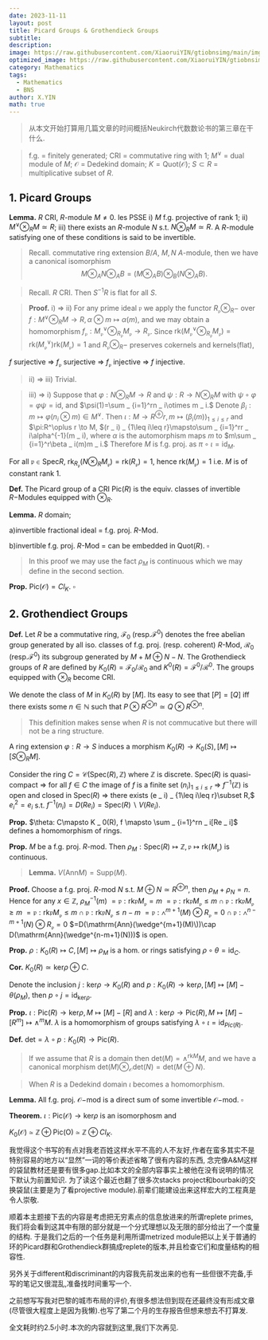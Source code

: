 ```yaml
---
date: 2023-11-11
layout: post
title: Picard Groups & Grothendieck Groups
subtitle: 
description: 
image: https://raw.githubusercontent.com/XiaoruiYIN/gtiobnsimg/main/img/sbn1102.jpg
optimized_image: https://raw.githubusercontent.com/XiaoruiYIN/gtiobnsimg/main/img/sbn1102.jpg
category: Mathematics
tags:
  - Mathematics
  - BNS
author: X.YIN
math: true
---
```


> 从本文开始打算用几篇文章的时间概括Neukirch代数数论书的第三章在干什么.

> f.g. = finitely generated; CRI = commutative ring with 1; $M^\vee$ = dual module of $M$; $\mathcal{O}$ = Dedekind domain; $K=\mathrm{Quot}(\mathcal{O})$; $S\subset R$ = multiplicative subset of $R$.

## 1. Picard Groups

**Lemma.** $R$ CRI, $R$-module $M\neq 0$. les PSSE
i) $M$ f.g. projective of rank $1$;
ii) $M^\vee\otimes
_
RM\simeq R$;
iii) there exists an $R$-module $N$ s.t. $N\otimes
_
RM\simeq R.$
A $R$-module satisfying one of these conditions is said to be invertible.


> Recall. commutative ring extension $B/A$, $M, N$ $A$-module, then we have a canonical isomorphism 
$$M\otimes
_
AN\otimes
_
AB=(M\otimes
_
AB)\otimes
_
B(N\otimes
_
AB).$$

> Recall. $R$ CRI. Then $S^{-1}R$ is flat for all $S$.

> **Proof.** i) $\Rightarrow$ ii) For any prime ideal $\mathfrak{p}$ we apply the functor $R
_
\mathfrak{p}\otimes
_
R-$ over $f:M^\vee\otimes
_
RM\to R, \alpha\otimes m\mapsto \alpha(m),$ and we may obtain a homomorphism
$f
_
\mathfrak{p}:M
_
\mathfrak{p}^\vee\otimes
_
{R
_
\mathfrak{p}}M
_
\mathfrak{p}\to R
_
\mathfrak{p}$. Since $\mathrm{rk}(M
_
\mathfrak{p}^\vee\otimes
_
{R
_
\mathfrak{p}}M
_
\mathfrak{p})=\mathrm{rk}(M
_
\mathfrak{p}^\vee)\mathrm{rk}(M
_
\mathfrak{p})=1$ and $R
_
\mathfrak{p}\otimes
_
R-$ preserves cokernels and kernels(flat),

$f$ surjective $\Rightarrow$ $f
_
\mathfrak{p}$ surjective $\Rightarrow$ $f
_
\mathfrak{p}$ injective $\Rightarrow$ $f$ injective. 

> ii) $\Rightarrow$ iii) Trivial.

> iii) $\Rightarrow$ i) Suppose that $\varphi:N\otimes
_
RM\to R$ and $\psi:R\to N\otimes
_
RM$ with $\psi\circ\varphi=\varphi\psi=\mathrm{id}$, and $\psi(1)=\sum
_
{i=1}^rn
_
i\otimes m
_
i.$ Denote $\beta
_
i:m\mapsto\varphi(n
_
i\otimes m)\in M^\vee.$ Then
$\iota:M\to R^\oplus r, m\mapsto (\beta
_
i(m))
_
{1\leq i\leq r}$ and $\pi:R^\oplus r \to M, $(r
_
i)
_
{1\leq i\leq r}\mapsto\sum
_
{i=1}^rr
_
i\alpha^{-1}(m
_
i), where $\alpha$ is the automorphism maps $m$ to $m\sum
_
{i=1}^r\beta
_
i(m)m
_
i.$ Therefore $M$ is f.g. proj. as $\pi\circ\iota=\mathrm{id}
_
M.$

For all $\mathfrak{p}\in\mathrm{Spec}R,$ $\mathrm{rk}
_
{R
_
\mathfrak{p}}(N\otimes
_
R
M
_
\mathfrak{p})=\mathrm{rk}(R
_
\mathfrak{p})=1$, hence $\mathrm{rk}(M
_
\mathfrak{p})=1$ i.e. $M$ is of constant rank $1$.

**Def.** The Picard group of a CRI $\mathrm{Pic}(R)$ is the equiv. classes of invertible $R-$Modules equipped with $\otimes
_
R.$

**Lemma.** $R$ domain;

a)invertible fractional ideal = f.g. proj. $R$-Mod.

b)invertible f.g. proj. $R$-Mod = can be embedded in $\mathrm{Quot}(R)$. 
$\square$

> In this proof we may use the fact $\rho
_
M$ is continuous which we may define in the second section.

**Prop.** $\mathrm{Pic}(\mathcal{O})=Cl
_
K.$
$\square$



## 2. Grothendiect Groups

**Def.** Let $R$ be a commutative ring, $\mathcal{F}
_
0$ (resp.$\mathcal{F}^0$) denotes the free abelian group generated by all iso. classes of f.g. proj. (resp. coherent) $R$-Mod, $\mathcal{R}
_
0$ (resp.$\mathcal{F}^0$) its subgroup generated by $M+M\oplus N-N.$ The Grothendieck groups of $R$ are defined by 
$K
_
0(R)=\mathcal{F}
_
0/\mathcal{R}
_
0$ and $K^0(R)=\mathcal{F}^0/\mathcal{R}^0.$ 
The groups equipped with $\otimes
_
R$ become CRI.

We denote the class of $M$ in $K
_
0(R)$ by $[M]$. Its easy to see that $[P]=[Q]$ iff there exists some $n\in\mathbb{N}$ such that $P\otimes R^{\otimes n}\simeq Q\otimes R^{\otimes n}.$

> This definition makes sense when $R$ is not commucative but there will not be a ring structure.

A ring extension $\varphi:R\to S$ induces a morphism $K
_
0(R)\to K
_
0(S), [M]\mapsto [S\otimes
_
RM].$

Consider the ring $C=\mathcal{C}(\mathrm{Spec}(R),\mathbb{Z})$ where $\mathbb{Z}$ is discrete. $\mathrm{Spec}(R)$ is quasi-compact $\Rightarrow$ for all $f\in C$ the image of $f$ is a finite set $(n
_
i)
_
{1\leq i\leq r}$ $\Rightarrow$ $f^{-1}(\mathbb{Z})$ is open and closed in $\mathrm{Spec}(R)$ $\Rightarrow$ there exists (e
_
i)
_
{1\leq i\leq r}\subset R,$ $e
_
i^2=e
_
i$ s.t. $f^{-1}(n
_
i)=D(Re
_
i)=\mathrm{Spec}(R)\backslash V(Re
_
i).$

**Prop.** $\theta: C\mapsto K
_
0(R), f \mapsto \sum
_
{i=1}^rn
_
i[Re
_
i]$ defines a homomorphism of rings.



**Prop.** $M$ be a f.g. proj. $R$-mod. Then $\rho
_
M:\mathrm{Spec}(R)\mapsto \mathbb{Z}, \mathfrak{p}\mapsto \mathrm{rk}(M
_
\mathfrak{p})$ is continuous.

> **Lemma.** $V(\mathrm{Ann}M)=\mathrm{Supp}(M).$

**Proof.** Choose a f.g. proj. $R$-mod $N$ s.t. $M\oplus N\simeq R^{\oplus n},$ then $\rho
_
M+\rho
_N=n.$ Hence for any $x\in\mathbb{Z}$, $\rho
_
M^{-1}(m)$ $={\mathfrak{p}:\mathrm{rk}\mathfrak{p}M
_
\mathfrak{p}=m}$ $={\mathfrak{p}:\mathrm{rk}\mathfrak{p}M
_
\mathfrak{p}\leq m}\cap{\mathfrak{p}:\mathrm{rk}\mathfrak{p}M
_
\mathfrak{p}\geq m}$ $={\mathfrak{p}:\mathrm{rk}\mathfrak{p}M
_
\mathfrak{p}\leq m}\cap{\mathfrak{p}:\mathrm{rk}\mathfrak{p}N
_
\mathfrak{p}\leq n-m}$ $={\mathfrak{p}:\wedge^{m+1}(M)\otimes R
_
\mathfrak{p}=0}\cap{\mathfrak{p}:\wedge^{n-m+1}(N)\otimes R
_
\mathfrak{p}=0}$ $=D(\mathrm{Ann}(\wedge^{m+1}(M)\))\cap D(\mathrm{Ann}(\wedge^{n-m+1}(N)))$ is open.

**Prop.** $\rho:K
_0(R)\mapsto C,[M]\mapsto \rho
_
M$ is a hom. or rings satisfying $\rho\circ\theta=\mathrm{id}
_
C.$

**Cor.** $K
_
0(R)\simeq\mathrm{ker}\rho\oplus C.$

Denote the inclusion $j:\mathrm{ker}\rho\to K
_
0(R)$ and $p:K
_
0(R)\to\mathrm{ker}\rho, [M]\mapsto [M]-\theta(\rho
_
M),$ then $p\circ j= \mathrm{id}
_
{\mathrm{ker}\rho}.$

**Prop.** $\iota: \mathrm{Pic}(R)\to \mathrm{ker}\rho, M\mapsto [M]-[R]$ and
$\lambda: \mathrm{ker}\rho\to\mathrm{Pic}(R) , M\mapsto [M]-[R^m]\mapsto \wedge^mM$. $\lambda$ is a homomorphism of groups satisfying $\lambda\circ\iota=\mathrm{id}
_
{Pic(R)}.$

**Def.** $\mathrm{det}=\lambda\circ p:K
_
0(R)\to\mathrm{Pic}(R).$

> If we assume that $R$ is a domain then $\mathrm{det}(M)=\wedge^{\mathrm{rk}M}M$, and we have a canonical morphism $\mathrm{det}(M)\otimes
_
{\mathcal{O}}\mathrm{det}(N)=\mathrm{det}(M\oplus N).$

> When $R$ is a Dedekind domain $\iota$ becomes a homomorphism.

**Lemma.** All f.g. proj. $\mathcal{O}-$mod is a direct sum of some invertible $\mathcal{O}-$mod. $\square$

**Theorem.** $\iota:\mathrm{Pic}(\mathcal{O})\to \mathrm{ker}\rho$ is an isomorphosm and 

$K
_
0(\mathcal{O})\simeq\mathbb{Z}\oplus\mathrm{Pic}(\mathrm{O})\simeq\mathbb{Z}\oplus Cl
_
K.$


我觉得这个书写的有点对我老百姓这样水平不高的人不友好,作者在蛮多其实不是特别容易的地方以“显然”一词的等价表述省略了很有内容的东西,
念完像A&M这样的袋鼠教材还是要有很多gap.比如本文的全部内容事实上被他在没有说明的情况下默认为前置知识.
为了读这个最近也翻了很多次stacks project和bourbaki的交换袋鼠(主要是为了看projective module).前辈们能建设出来这样宏大的工程真是令人崇敬.

顺着本主题接下去的内容是考虑把无穷素点的信息放进来的所谓replete primes, 我们将会看到这其中有限的部分就是一个分式理想以及无限的部分给出了一个度量的结构.
于是我们之后的一个任务是利用所谓metrized module把以上关于普通的环的Picard群和Grothendieck群搞成replete的版本,并且检查它们和度量结构的相容性.

另外关于different和discriminant的内容我先前发出来的也有一些但很不完备,手写的笔记又很混乱,准备找时间重写一个.

之前想写写我对巴黎的城市布局的评价,有很多想法但到现在还最终没有形成文章(尽管很大程度上是因为我懒).也写了第二个月的生存报告但想来想去不打算发.

全文耗时约2.5小时.本次的内容就到这里,我们下次再见.
